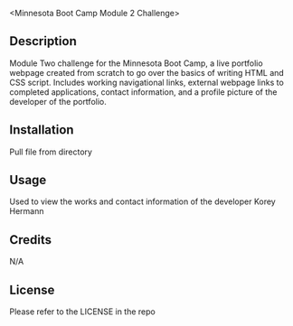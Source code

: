 <Minnesota Boot Camp Module 2 Challenge>

## Description

Module Two challenge for the Minnesota Boot Camp, a live portfolio webpage created from scratch to go over the basics of writing HTML and CSS script. Includes working navigational links, external webpage links to completed applications, contact information, and a profile picture of the developer of the portfolio.

## Installation

Pull file from directory

## Usage

Used to view the works and contact information of the developer Korey Hermann

## Credits

N/A

## License

Please refer to the LICENSE in the repo
